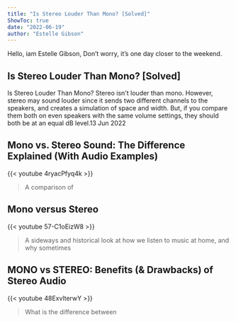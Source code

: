 ```yaml
---
title: "Is Stereo Louder Than Mono? [Solved]"
ShowToc: true 
date: "2022-06-19"
author: "Estelle Gibson" 
---
```


Hello, iam Estelle Gibson, Don’t worry, it’s one day closer to the weekend.
## Is Stereo Louder Than Mono? [Solved]
Is Stereo Louder Than Mono? Stereo isn't louder than mono. However, stereo may sound louder since it sends two different channels to the speakers, and creates a simulation of space and width. But, if you compare them both on even speakers with the same volume settings, they should both be at an equal dB level.13 Jun 2022

## Mono vs. Stereo Sound: The Difference Explained (With Audio Examples)
{{< youtube 4ryacPfyq4k >}}
>A comparison of 

## Mono versus Stereo
{{< youtube 57-C1oEizW8 >}}
>A sideways and historical look at how we listen to music at home, and why sometimes 

## MONO vs STEREO: Benefits (& Drawbacks) of Stereo Audio
{{< youtube 48ExvlterwY >}}
>What is the difference between 

